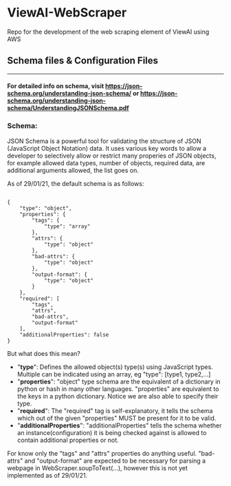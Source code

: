 # ViewAI-WebScraper
<p>Repo for the development of the web scraping element of ViewAI using AWS</p>


## Schema files & Configuration Files
----------------------------------

#### For detailed info on schema, visit https://json-schema.org/understanding-json-schema/ or https://json-schema.org/understanding-json-schema/UnderstandingJSONSchema.pdf

### Schema:
<p>JSON Schema is a powerful tool for validating the structure of JSON (JavaScript Object Notation) data.
It uses various key words to allow a developer to selectively allow or restrict many properies of JSON objects, for example allowed data types, number of objects, required data, are additional arguments allowed, the list goes on.</p>
<p>As of 29/01/21, the default schema is as follows:</p>
<pre><code>
{
    "type": "object",
    "properties": {
        "tags": {
            "type": "array"
        },
        "attrs": {
            "type": "object"
        },
        "bad-attrs": {
            "type": "object"
        },
        "output-format": {
            "type": "object"
        }
    },
    "required": [
        "tags",
        "attrs",
        "bad-attrs",
        "output-format"
    ],
    "additionalProperties": false
}
</code></pre>
<p>But what does this mean?</p>
<ul>

<li>"<b>type</b>": Defines the allowed object(s) type(s) using JavaScript types. Multiple can be indicated using an array, eg "type": [type1, type2,...]</li>
<li>"<b>properties</b>": "object" type schema are the equivalent of a dictionary in python or hash in many other languages. "properties" are equivalent to the keys in a python dictionary. Notice we are also able to specify their type.</li>
<li>"<b>required</b>": The "required" tag is self-explanatory, it tells the schema which out of the given "properties" MUST be present for it to be valid.</li>
<li>"<b>additionalProperties</b>": "additionalProperties" tells the schema whether an instance(configuration) it is being checked against is allowed to contain additional properties or not.</li>

</ul>

<p>For know only the "tags" and "attrs" properties do anything useful. "bad-attrs" and "output-format" are expected to be necessary for parsing a webpage in WebScraper.soupToText(...), however this is not yet implemented as of 29/01/21.</p>
